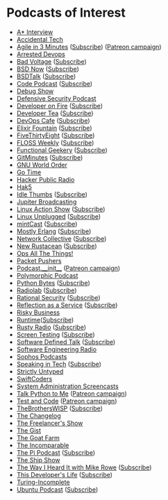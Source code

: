 # Podcasts of Interest

* [A* Interview](https://www.youtube.com/channel/UCUam0uJ8-I8W1DPgogzQX1Q/videos)
* [Accidental Tech](http://atp.fm/)
* [Agile in 3 Minutes](http://agilein3minutes.com/) ([Subscribe](http://agilein3minut.es/archive/index.rss)) ([Patreon campaign](https://www.patreon.com/schmonz?ty=h))
* [Arrested Devops](http://www.arresteddevops.com/)
* [Bad Voltage](http://www.badvoltage.org/) ([Subscribe](http://www.badvoltage.org/feed/ogg/))
* [BSD Now](http://www.bsdnow.tv/) ([Subscribe](http://feeds.feedburner.com/BsdNowOgg))
* [BSDTalk](http://bsdtalk.blogspot.com/) ([Subscribe](http://feeds.feedburner.com/Bsdtalk))
* [Code Podcast](http://codepodcast.com/) ([Subscribe](https://itunes.apple.com/us/podcast/code-podcast/id1078095408?mt=2&ign-mpt=uo%3D4))
* [Debug Show](http://feeds.feedburner.com/debugshow)
* [Defensive Security Podcast](https://www.defensivesecurity.org/)
* [Developer on Fire](http://developeronfire.com/) ([Subscribe](http://developeronfire.com/rss.xml))
* [Developer Tea](https://www.developertea.com/) ([Subscribe](http://feeds.feedburner.com/developertea))
* [DevOps Cafe](http://devopscafe.org/) ([Subscribe](http://devopscafe.libsyn.com/rss))
* [Elixir Fountain](http://elixirfountain.com/) ([Subscribe](http://feed.elixirfountain.com/))
* [FiveThirtyEight](http://fivethirtyeight.com/tag/fivethirtyeight-podcasts/) ([Subscribe](http://sports.espn.go.com/espnradio/podcast/feeds/itunes/podCast?id=14554755))
* [FLOSS Weekly](https://twit.tv/shows/floss-weekly/) ([Subscribe](http://feeds.twit.tv/floss.xml))
* [Functional Geekery](https://www.functionalgeekery.com/) ([Subscribe](https://www.functionalgeekery.com/feed/mp3/))
* [GitMinutes](http://www.gitminutes.com/) ([Subscribe](http://feeds.gitminutes.com/gitminutes-podcast))
* [GNU World Order](http://gnuworldorder.info/)
* [Go Time](https://changelog.com/gotime/)
* [Hacker Public Radio](http://hackerpublicradio.org/)
* [Hak5](http://hak5.org/)
* [Idle Thumbs](https://www.idlethumbs.net/idlethumbs) ([Subscribe](http://www.idlethumbs.net/feeds/idle-thumbs))
* [Jupiter Broadcasting](http://www.jupiterbroadcasting.com/)
* [Linux Action Show](http://www.jupiterbroadcasting.com/show/linuxactionshow/) ([Subscribe](http://feeds2.feedburner.com/TheLinuxActionShowOGG))
* [Linux Unplugged](http://www.jupiterbroadcasting.com/show/linuxun/) ([Subscribe](http://feeds.feedburner.com/linuxunogg))
* [mintCast](http://mintcast.org/) ([Subscribe](http://mintcast.org/category/ogg/feed))
* [Mostly Erlang](http://mostlyerlang.com/) ([Subscribe](http://feeds.feedburner.com/MostlyErlangPodcast))
* [Network Collective](http://thenetworkcollective.com/) ([Subscribe](http://thenetworkcollective.com/feed))
* [New Rustacean](http://www.newrustacean.com/) ([Subscribe](http://www.newrustacean.com/feed.xml))
* [Ops All The Things!](https://www.opsallthethings.com/)
* [Packet Pushers](http://packetpushers.net/)
* [Podcast.\_\_init\_\_](http://podcastinit.com/) ([Patreon campaign](https://www.patreon.com/podcastinit?ty=h))
* [Polymorphic Podcast](http://polymorphicpodcast.com/)
* [Python Bytes](https://pythonbytes.fm/) ([Subscribe](https://pythonbytes.fm/episodes/rss))
* [Radiolab](http://www.radiolab.org/) ([Subscribe](http://www.radiolab.org/feeds/podcast/))
* [Rational Security](https://spaghettionthewallproductions.com/rational-security/) ([Subscribe](http://rationalsecurity.libsyn.com/rss))
* [Reflection as a Service](http://reflectionasaservice.com/) ([Subscribe](http://reflectionasaservice.com/feed/))
* [Risky Business](http://risky.biz/)
* [Runtime](https://spec.fm/podcasts/runtime)([Subscribe](http://simplecast.com/podcasts/2070/rss))
* [Rusty Radio](http://rustyrad.io/) ([Subscribe](http://rustyrad.io/feed/podcast))
* [Screen Testing](http://screentesting.libsyn.com/) ([Subscribe](http://screentesting.libsyn.com/rss))
* [Software Defined Talk](http://cote.io/?tag=SDT) ([Subscribe](http://feeds.feedburner.com/SoftwareDefinedTalk))
* [Software Engineering Radio](http://www.se-radio.net/)
* [Sophos Podcasts](http://www.sophos.com/en-us/company/podcasts.aspx)
* [Speaking in Tech](http://speakingintech.com/) ([Subscribe](http://feeds.feedburner.com/SpeakingInTech))
* [Strictly Untyped](https://feeds.feedburner.com/strictly-untyped)
* [SwiftCoders](https://swiftcoders.org/)
* [System Administration Screencasts](https://sysadmincasts.com/)
* [Talk Python to Me](http://www.talkpythontome.com/) ([Patreon campaign](https://www.patreon.com/mkennedy?ty=h))
* [Test and Code](http://pythontesting.net/test-podcast/) ([Patreon campaign](https://www.patreon.com/okken?ty=h))
* [TheBrothersWISP](http://thebrotherswisp.com/) ([Subscribe](http://thebrotherswisp.com/index.php/feed/))
* [The Changelog](https://thechangelog.com/podcast/)
* [The Freelancer's Show](https://devchat.tv/freelancers/)
* [The Gist](http://www.slate.com/articles/podcasts/gist.html)
* [The Goat Farm](http://goatcan.do/)
* [The Incomparable](https://www.theincomparable.com/theincomparable/)
* [The Pi Podcast](http://thepipodcast.com/) ([Subscribe](http://feeds.feedburner.com/thepipodcast))
* [The Ship Show](http://theshipshow.com/)
* [The Way I Heard It with Mike Rowe](http://mikerowe.com/podcast/) ([Subscribe](http://thewayiheardit.rsvmedia.com/rss/))
* [This Developer's Life](http://thisdeveloperslife.com/) ([Subscribe](http://feeds.feedburner.com/thisdeveloperslife))
* [Turing-Incomplete](http://turing.cool/)
* [Ubuntu Podcast](http://ubuntupodcast.org/) ([Subscribe](http://feed.ubuntupodcast.org/ogg))

